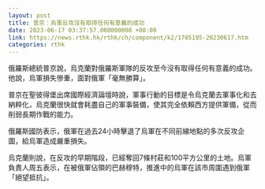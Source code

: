 ```yaml
---
layout: post
title: 普京：烏軍反攻沒有取得任何有意義的成功
date: 2023-06-17 03:37:57.000000000 +08:00
link: https://news.rthk.hk/rthk/ch/component/k2/1705195-20230617.htm
categories: rthk
---
```


俄羅斯總統普京說，烏克蘭對俄羅斯軍隊的反攻至今沒有取得任何有意義的成功。他說，烏軍損失慘重，面對俄軍「毫無勝算」。

普京在聖彼得堡出席國際經濟論壇時說，軍事行動的目標是令烏克蘭去軍事化和去納粹化，烏克蘭很快就會耗盡自己的軍事裝備，使其完全依賴西方提供軍備，從而削弱長期作戰的能力。

俄羅斯國防表示，俄軍在過去24小時擊退了烏軍在不同前線地點的多次反攻企圖，給烏軍造成嚴重損失。

烏克蘭則說，在反攻的早期階段，已經奪回7條村莊和100平方公里的土地。烏軍負責人周五表示，在被俄軍佔領的巴赫穆特，推進中的烏軍在該市周圍遇到俄軍「絕望抵抗」。
